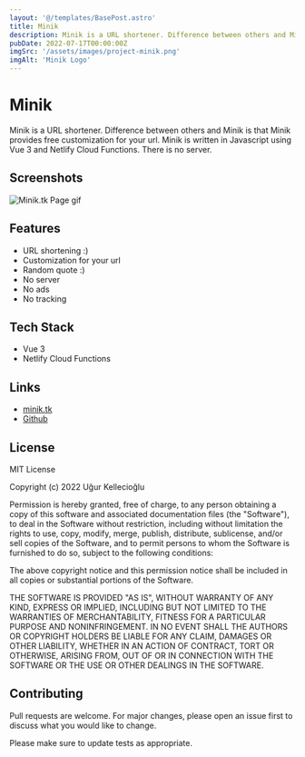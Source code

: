 ```yaml
---
layout: '@/templates/BasePost.astro'
title: Minik
description: Minik is a URL shortener. Difference between others and Minik is that Minik provides free customization for your url. Minik is written in Javascript using Vue 3 and Netlify Cloud Functions. There is no server.
pubDate: 2022-07-17T00:00:00Z
imgSrc: '/assets/images/project-minik.png'
imgAlt: 'Minik Logo'
---
```


# Minik

Minik is a URL shortener. Difference between others and Minik is that Minik provides free customization for your url. Minik is written in Javascript using Vue 3 and Netlify Cloud Functions. There is no server.

## Screenshots

<img alt="Minik.tk Page gif" src='/assets/images/project/minik/minik-page.gif' />

## Features

-   URL shortening :)
-   Customization for your url
-   Random quote :)
-   No server
-   No ads
-   No tracking

## Tech Stack

-   Vue 3
-   Netlify Cloud Functions

## Links

-   <a href="https://minik.tk" target="_blank" alt="Minik Website">minik.tk</a>
-   <a href="https://github.com/ugurkellecioglu/minik" target="_blank" alt="Minik.tk Github Page" >Github</a>

## License

MIT License

Copyright (c) 2022 Uğur Kellecioğlu

Permission is hereby granted, free of charge, to any person obtaining a copy of this software and associated documentation files (the "Software"), to deal in the Software without restriction, including without limitation the rights to use, copy, modify, merge, publish, distribute, sublicense, and/or sell copies of the Software, and to permit persons to whom the Software is furnished to do so, subject to the following conditions:

The above copyright notice and this permission notice shall be included in all copies or substantial portions of the Software.

THE SOFTWARE IS PROVIDED "AS IS", WITHOUT WARRANTY OF ANY KIND, EXPRESS OR IMPLIED, INCLUDING BUT NOT LIMITED TO THE WARRANTIES OF MERCHANTABILITY, FITNESS FOR A PARTICULAR PURPOSE AND NONINFRINGEMENT. IN NO EVENT SHALL THE AUTHORS OR COPYRIGHT HOLDERS BE LIABLE FOR ANY CLAIM, DAMAGES OR OTHER LIABILITY, WHETHER IN AN ACTION OF CONTRACT, TORT OR OTHERWISE, ARISING FROM, OUT OF OR IN CONNECTION WITH THE SOFTWARE OR THE USE OR OTHER DEALINGS IN THE SOFTWARE.

## Contributing

Pull requests are welcome. For major changes, please open an issue first to discuss what you would like to change.

Please make sure to update tests as appropriate.

